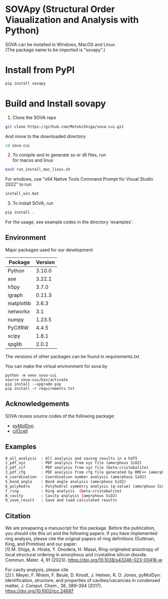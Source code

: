 # SOVApy (Structural Order Viaualization and Analysis with Python)

SOVA can be installed in Windows, MacOS and Linux.    
(The package name to be imported is "sovapy".)

# Install from PyPI 

```sh
pip install sovapy
```

# Build and Install sovapy
1. Clone the SOVA repo

  ```sh
  git clone https://github.com/MotokiShiga/sova-cui.git
  ```
  And move to the downloaded directory
  ```sh
  cd sova-cui
  ```

2. To compile and to generate so or dll files, run  
for macos and linux
  ```sh
  bash run_install_mac_linux.sh
  ```
For windows, use "x64 Native Tools Command Prompt for Visual Studio 2022" to run 
  ```sh
  install_win.bat
  ```
  
3. To install SOVA, run    
  ```sh
  pip install .  
  ```

For the usage, see example codes in the directory 'examples'.

## Environment

Major packages used for our development

<!-- framework & version -->
| Package  | Version |
| --------------------- | ---------- |
| Python                | 3.10.0     |
| ase                 | 3.22.1     |
| h5py              | 3.7.0    |
| igraph                 | 0.11.3     |
| matplotlib   | 3.6.3  |
| networkx                 | 3.1     |
| numpy                | 1.23.5      |
| PyCifRW             | 4.4.5      |
| scipy | 1.8.1    |
| spglib               | 2.0.2     |

  
The versions of other packages can be found in requirements.txt.

You can make the virtual environment for sova by
```
python -m venv sova-cui
source sova-cui/bin/activate
pip install --upgrade pip
pip install -r requirements.txt
```

## Acknowledgements

SOVA reuses source codes of the following package:

- [pyMolDyn](https://github.com/sciapp/pyMolDyn)
- [cif2cell](https://pypi.org/project/cif2cell/#description)


## Examples
```sh
0_all_analysis  : All analysis and saving results in a hdf5
1_pdf_xyz       : PDF analysis from xyz file (amorphous SiO2)
2_pdf_cif       : PDF analysis from xyz file (beta-cristobalite)
3_pdf_cfg       : PDF analysis from cfg file generated by RMC++ (amorphous SiO2)
4_coordination  : Coordination number analysis (amorphous SiO2)
5_bond_angle    : Bond angle analysis (amorphous SiO2)
6_polyhedra     : Polyhedral symmetry analysis (q-value) (amorphous SiO2)
7_ring          : Ring analysis  (beta-cristobalite)
8_cavity        : Cavity analysis (amorphous SiO2)
9_save_result   : Save and load calculated results
``` 

## Citation

We are preaparing a manuscript for this package. Before the publication, you should cite this url and the following papers.
If you have implemented ring analysis, please cite the original papers of ring definitions (Guttman, King, and Primitive) and our paper:  
[1] M. Shiga, A. Hirata, Y. Onodera, H. Masai, Ring-originated anisotropy of local structural ordering in amorphous and crystalline silicon dioxide. Commun. Mater. 4, 91 (2023). https://doi.org/10.1038/s43246-023-00416-w

For cavity analysis, please cite  
[2] I. Meyer, F. Rhiem, F. Beule, D. Knodt, J. Heinen, R. O. Jones, pyMolDyn: Identification, structure, and properties of cavities/vacancies in condensed matter, J. Comput. Chem., 38, 389–394 (2017). https://doi.org/10.1002/jcc.24697